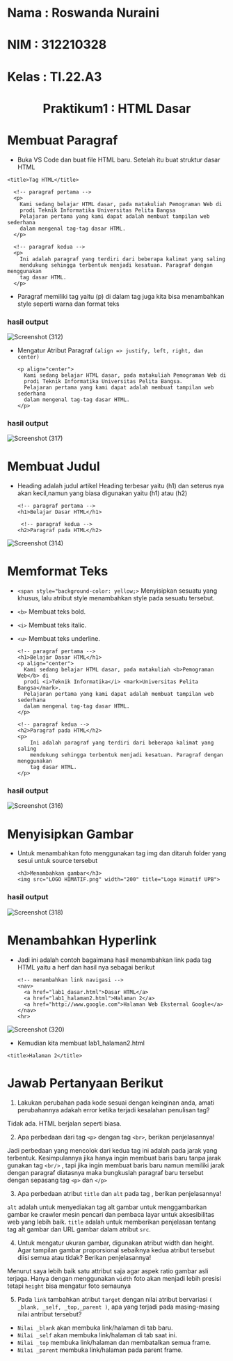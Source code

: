 # Nama  : Roswanda Nuraini
# NIM  : 312210328
# Kelas  : TI.22.A3

# <p align="center">Praktikum1 : HTML Dasar</p>

# Membuat Paragraf

- Buka VS Code dan buat file HTML baru. Setelah itu buat struktur dasar HTML

```<title>Tag HTML</title> ```

      <!-- paragraf pertama -->
      <p>
        Kami sedang belajar HTML dasar, pada matakuliah Pemograman Web di
        prodi Teknik Informatika Universitas Pelita Bangsa
        Pelajaran pertama yang kami dapat adalah membuat tampilan web sederhana
        dalam mengenal tag-tag dasar HTML.
      </p>
      
      <!-- paragraf kedua -->
      <p>
        Ini adalah paragraf yang terdiri dari beberapa kalimat yang saling
        mendukung sehingga terbentuk menjadi kesatuan. Paragraf dengan menggunakan
        tag dasar HTML.
      </p>                

- Paragraf memiliki tag yaitu (p) di dalam tag juga kita bisa menambahkan style seperti warna dan format teks

### hasil output

![Screenshot (312)](https://github.com/roswanda11/lab1web/assets/115516632/ec8cf2fe-97e4-41d4-a670-bb8585e4e06f)

- Mengatur Atribut Paragraf ```(align => justify, left, right, dan center)```

      <p align="center">
        Kami sedang belajar HTML dasar, pada matakuliah Pemograman Web di
        prodi Teknik Informatika Universitas Pelita Bangsa.
        Pelajaran pertama yang kami dapat adalah membuat tampilan web sederhana
        dalam mengenal tag-tag dasar HTML.
      </p>
  
### hasil output

![Screenshot (317)](https://github.com/roswanda11/lab1web/assets/115516632/6e1d9282-7013-4dff-bd29-a69733bf6201)

# Membuat Judul

- Heading adalah judul artikel Heading terbesar yaitu (h1) dan seterus nya akan kecil,namun yang biasa digunakan yaitu (h1) atau (h2)

      <!-- paragraf pertama -->
      <h1>Belajar Dasar HTML</h1>
      
       <!-- paragraf kedua -->
      <h2>Paragraf pada HTML</h2>

![Screenshot (314)](https://github.com/roswanda11/lab1web/assets/115516632/89ade512-032f-4aa5-aec7-b60a710d129a)

# Memformat Teks

- ```<span style="background-color: yellow;>``` Menyisipkan sesuatu yang khusus, lalu atribut style menambahkan style pada sesuatu tersebut.
- ```<b>``` Membuat teks bold.
- ```<i>``` Membuat teks italic.
- ```<u>``` Membuat teks underline.

  
      <!-- paragraf pertama -->
      <h1>Belajar Dasar HTML</h1>
      <p align="center">
        Kami sedang belajar HTML dasar, pada matakuliah <b>Pemograman Web</b> di
        prodi <i>Teknik Informatika</i> <mark>Universitas Pelita Bangsa</mark>.
        Pelajaran pertama yang kami dapat adalah membuat tampilan web sederhana
        dalam mengenal tag-tag dasar HTML.
      </p>
        
      <!-- paragraf kedua -->
      <h2>Paragraf pada HTML</h2>
      <p>
          Ini adalah paragraf yang terdiri dari beberapa kalimat yang saling
          mendukung sehingga terbentuk menjadi kesatuan. Paragraf dengan menggunakan
          tag dasar HTML.
      </p>

### hasil output

![Screenshot (316)](https://github.com/roswanda11/lab1web/assets/115516632/6206efe9-6b3a-4da4-9d3f-2c604ee6161a)

# Menyisipkan Gambar

- Untuk menambahkan foto menggunakan tag img dan ditaruh folder yang sesui untuk source tersebut

      <h3>Menambahkan gambar</h3>
      <img src="LOGO HIMATIF.png" width="200" title="Logo Himatif UPB">

### hasil output

![Screenshot (318)](https://github.com/roswanda11/lab1web/assets/115516632/468ed44c-dc9c-4355-8be3-6b6441f7cde3)

# Menambahkan Hyperlink

- Jadi ini adalah contoh bagaimana hasil menambahkan link pada tag HTML yaitu a herf dan hasil nya sebagai berikut

      <!-- menambahkan link navigasi -->
      <nav>
        <a href="lab1_dasar.html">Dasar HTML</a>
        <a href="lab1_halaman2.html">Halaman 2</a>
        <a href="http://www.google.com">Halaman Web Eksternal Google</a>
      </nav>
      <hr>

![Screenshot (320)](https://github.com/roswanda11/lab1web/assets/115516632/34dfe877-5dcb-42d4-929d-964de5c0d72d)

- Kemudian kita membuat lab1_halaman2.html

```<title>Halaman 2</title>```

# Jawab Pertanyaan Berikut

1. Lakukan perubahan pada kode sesuai dengan keinginan anda, amati perubahannya adakah error ketika terjadi kesalahan penulisan tag?

Tidak ada. HTML berjalan seperti biasa.

2. Apa perbedaan dari tag ```<p>``` dengan tag ```<br>```, berikan penjelasannya!
   
Jadi perbedaan yang mencolok dari kedua tag ini adalah pada jarak yang terbentuk. Kesimpulannya jika hanya ingin membuat baris baru tanpa jarak gunakan tag ```<br/>``` , tapi jika ingin membuat baris baru namun memiliki jarak dengan paragraf diatasnya maka bungkuslah paragraf baru tersebut dengan sepasang tag ```<p>``` dan ```</p>```

3. Apa perbedaan atribut ```title``` dan ```alt``` pada tag <img>, berikan penjelasannya!
   
```alt``` adalah untuk menyediakan tag alt gambar untuk menggambarkan gambar ke crawler mesin pencari dan pembaca layar untuk aksesibilitas web yang lebih baik. ```title``` adalah untuk memberikan penjelasan tentang tag alt gambar dan URL gambar dalam atribut ```src```. 

4. Untuk mengatur ukuran gambar, digunakan atribut width dan height. Agar tampilan gambar proporsional sebaiknya kedua atribut tersebut diisi semua atau tidak? Berikan penjelasannya!

Menurut saya lebih baik satu attribut saja agar aspek ratio gambar asli terjaga. Hanya dengan menggunakan ```width``` foto akan menjadi lebih presisi tetapi ```height``` bisa mengatur foto semaunya 

5. Pada ```link``` tambahkan atribut ```target``` dengan nilai atribut bervariasi ```( _blank, _self, _top,_parent )```, apa yang terjadi pada masing-masing nilai antribut tersebut?
    
- ```Nilai _blank``` akan membuka link/halaman di tab baru.
- ```Nilai _self``` akan membuka link/halaman di tab saat ini.
- ```Nilai _top``` membuka link/halaman dan membatalkan semua frame.
- ```Nilai _parent``` membuka link/halaman pada parent frame.
